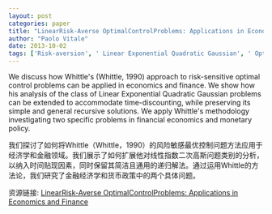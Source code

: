 ```yaml
---
layout: post
categories: paper
title: "LinearRisk-Averse OptimalControlProblems: Applications in Economics and Finance"
author: "Paolo Vitale"
date: 2013-10-02
tags: ['Risk-aversion', ' Linear Exponential Quadratic Gaussian', ' Optimal Control']
---
```


We discuss how Whittle's (Whittle, 1990) approach to risk-sensitive optimal control problems can be applied in economics and finance. We show how his analysis of the class of Linear Exponential Quadratic Gaussian problems can be extended to accommodate time-discounting, while preserving its simple and general recursive solutions. We apply Whittle's methodology investigating two specific problems in financial economics and monetary policy.

我们探讨了如何将Whittle（Whittle，1990）的风险敏感最优控制问题方法应用于经济学和金融领域。我们展示了如何扩展他对线性指数二次高斯问题类别的分析，以纳入时间贴现因素，同时保留其简洁且通用的递归解法。通过运用Whittle的方法论，我们研究了金融经济学和货币政策中的两个具体问题。

资源链接: [LinearRisk-Averse OptimalControlProblems: Applications in Economics and Finance](https://papers.ssrn.com/sol3/papers.cfm?abstract_id=2334131)
